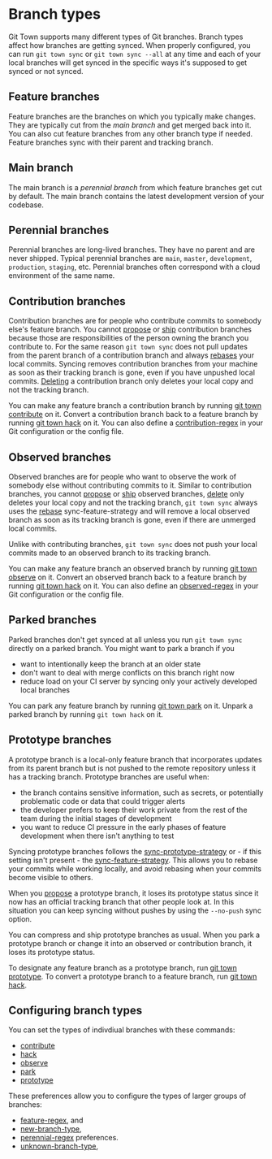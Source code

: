 # Branch types

Git Town supports many different types of Git branches. Branch types affect how
branches are getting synced. When properly configured, you can run
`git town sync` or `git town sync --all` at any time and each of your local
branches will get synced in the specific ways it's supposed to get synced or not
synced.

## Feature branches

Feature branches are the branches on which you typically make changes. They are
typically cut from the _main branch_ and get merged back into it. You can also
cut feature branches from any other branch type if needed. Feature branches sync
with their parent and tracking branch.

## Main branch

The main branch is a _perennial branch_ from which feature branches get cut by
default. The main branch contains the latest development version of your
codebase.

## Perennial branches

Perennial branches are long-lived branches. They have no parent and are never
shipped. Typical perennial branches are `main`, `master`, `development`,
`production`, `staging`, etc. Perennial branches often correspond with a cloud
environment of the same name.

## Contribution branches

Contribution branches are for people who contribute commits to somebody else's
feature branch. You cannot [propose](commands/propose.md) or
[ship](commands/ship.md) contribution branches because those are
responsibilities of the person owning the branch you contribute to. For the same
reason `git town sync` does not pull updates from the parent branch of a
contribution branch and always
[rebases](preferences/sync-feature-strategy.md#rebase) your local commits.
Syncing removes contribution branches from your machine as soon as their
tracking branch is gone, even if you have unpushed local commits.
[Deleting](commands/delete.md) a contribution branch only deletes your local
copy and not the tracking branch.

You can make any feature branch a contribution branch by running
[git town contribute](commands/contribute.md) on it. Convert a contribution
branch back to a feature branch by running [git town hack](commands/hack.md) on
it. You can also define a
[contribution-regex](preferences/contribution-regex.md) in your Git
configuration or the config file.

## Observed branches

Observed branches are for people who want to observe the work of somebody else
without contributing commits to it. Similar to contribution branches, you cannot
[propose](commands/propose.md) or [ship](commands/ship.md) observed branches,
[delete](commands/delete.md) only deletes your local copy and not the tracking
branch, `git town sync` always uses the
[rebase](preferences/sync-feature-strategy.md#rebase) sync-feature-strategy and
will remove a local observed branch as soon as its tracking branch is gone, even
if there are unmerged local commits.

Unlike with contributing branches, `git town sync` does not push your local
commits made to an observed branch to its tracking branch.

You can make any feature branch an observed branch by running
[git town observe](commands/observe.md) on it. Convert an observed branch back
to a feature branch by running [git town hack](commands/hack.md) on it. You can
also define an [observed-regex](preferences/observed-regex.md) in your Git
configuration or the config file.

## Parked branches

Parked branches don't get synced at all unless you run `git town sync` directly
on a parked branch. You might want to park a branch if you

- want to intentionally keep the branch at an older state
- don't want to deal with merge conflicts on this branch right now
- reduce load on your CI server by syncing only your actively developed local
  branches

You can park any feature branch by running [git town park](commands/park.md) on
it. Unpark a parked branch by running `git town hack` on it.

## Prototype branches

A prototype branch is a local-only feature branch that incorporates updates from
its parent branch but is not pushed to the remote repository unless it has a
tracking branch. Prototype branches are useful when:

- the branch contains sensitive information, such as secrets, or potentially
  problematic code or data that could trigger alerts
- the developer prefers to keep their work private from the rest of the team
  during the initial stages of development
- you want to reduce CI pressure in the early phases of feature development when
  there isn't anything to test

Syncing prototype branches follows the
[sync-prototype-strategy](preferences/sync-prototype-strategy.md) or - if this
setting isn't present - the
[sync-feature-strategy](preferences/sync-feature-strategy.md). This allows you
to rebase your commits while working locally, and avoid rebasing when your
commits become visible to others.

When you [propose](commands/propose.md) a prototype branch, it loses its
prototype status since it now has an official tracking branch that other people
look at. In this situation you can keep syncing without pushes by using the
`--no-push` sync option.

You can compress and ship prototype branches as usual. When you park a prototype
branch or change it into an observed or contribution branch, it loses its
prototype status.

To designate any feature branch as a prototype branch, run
[git town prototype](commands/prototype.md). To convert a prototype branch to a
feature branch, run [git town hack](commands/hack.md).

## Configuring branch types

You can set the types of indivdiual branches with these commands:

- [contribute](commands/contribute.md)
- [hack](commands/hack.md)
- [observe](commands/observe.md)
- [park](commands/park.md)
- [prototype](commands/prototype.md)

These preferences allow you to configure the types of larger groups of branches:

- [feature-regex](preferences/feature-regex.md), and
- [new-branch-type](preferences/new-branch-type.md),
- [perennial-regex](preferences/perennial-regex.md) preferences.
- [unknown-branch-type](preferences/unknown-branch-type.md),
